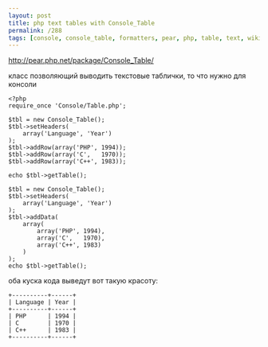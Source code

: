 ```yaml
---
layout: post
title: php text tables with Console_Table
permalink: /288
tags: [console, console_table, formatters, pear, php, table, text, wiki, wysiwyg]
---
```


<http://pear.php.net/package/Console_Table/>

класс позволяющий выводить текстовые таблички, то что нужно для консоли

    <?php
    require_once 'Console/Table.php';

    $tbl = new Console_Table();
    $tbl->setHeaders(
        array('Language', 'Year')
    );
    $tbl->addRow(array('PHP', 1994));
    $tbl->addRow(array('C',   1970));
    $tbl->addRow(array('C++', 1983));

    echo $tbl->getTable();

    $tbl = new Console_Table();
    $tbl->setHeaders(
        array('Language', 'Year')
    );
    $tbl->addData(
        array(
            array('PHP', 1994),
            array('C',   1970),
            array('C++', 1983)
        )
    );
    echo $tbl->getTable();

оба куска кода выведут вот такую красоту:

    +----------+------+
    | Language | Year |
    +----------+------+
    | PHP      | 1994 |
    | C        | 1970 |
    | C++      | 1983 |
    +----------+------+
